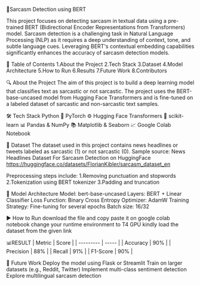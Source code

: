 🤖Sarcasm Detection using BERT

This project focuses on detecting sarcasm in textual data using a pre-trained BERT (Bidirectional Encoder Representations from Transformers) model. Sarcasm detection is a challenging task in Natural Language Processing (NLP) as it requires a deep understanding of context, tone, and subtle language cues. Leveraging BERT's contextual embedding capabilities significantly enhances the accuracy of sarcasm detection models.

📌 Table of Contents
1.About the Project
2.Tech Stack
3.Dataset
4.Model Architecture
5.How to Run
6.Results
7.Future Work
8.Contributors

🔍 About the Project
The aim of this project is to build a deep learning model that classifies text as sarcastic or not sarcastic. The project uses the BERT-base-uncased model from Hugging Face Transformers and is fine-tuned on a labeled dataset of sarcastic and non-sarcastic text samples.

🛠 Tech Stack
Python 🐍
PyTorch ⚙️
Hugging Face Transformers 🤗
scikit-learn 📊
Pandas & NumPy 📚
Matplotlib & Seaborn 📈
Google Colab Notebook

📂 Dataset
The dataset used in this project contains news headlines or tweets labeled as sarcastic (1) or not sarcastic (0).
Sample source: News Headlines Dataset For Sarcasm Detection on HuggingFace
https://huggingface.co/datasets/FlorianKibler/sarcasm_dataset_en

Preprocessing steps include:
1.Removing punctuation and stopwords
2.Tokenization using BERT tokenizer
3.Padding and truncation

🧠 Model Architecture
Model: bert-base-uncased
Layers: BERT + Linear Classifier
Loss Function: Binary Cross Entropy
Optimizer: AdamW
Training Strategy:
Fine-tuning for several epochs
Batch size: 16/32

▶️ How to Run
download the file and copy paste it on google colab notebook
change your runtime environment to T4 GPU 
kindly load the dataset from the given link

📊RESULT
| Metric    | Score |
| --------- | ----- |
| Accuracy  | 90%   |
| Precision | 88%   |
| Recall    | 91%   |
| F1-Score  | 90%   |

🚀 Future Work
Deploy the model using Flask or Streamlit
Train on larger datasets (e.g., Reddit, Twitter)
Implement multi-class sentiment detection
Explore multilingual sarcasm detection
